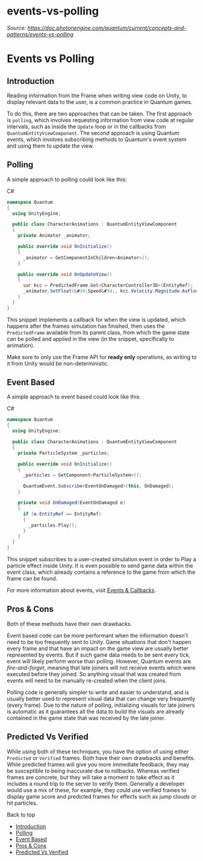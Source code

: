 # events-vs-polling

_Source: https://doc.photonengine.com/quantum/current/concepts-and-patterns/events-vs-polling_

# Events vs Polling

## Introduction

Reading information from the Frame when writing view code on Unity, to display relevant data to the user, is a common practice in Quantum games.

To do this, there are two approaches that can be taken. The first approach is `polling`, which involves requesting information from view code at regular intervals, such as inside the `Update` loop or in the callbacks from `QuantumEntityViewComponent`. The second approach is using Quantum events, which involves subscribing methods to Quantum's event system and using them to update the view.

## Polling

A simple approach to polling could look like this:

C#

```csharp
namespace Quantum
{
  using UnityEngine;

  public class CharacterAnimations : QuantumEntityViewComponent
  {
    private Animator _animator;

    public override void OnInitialize()
    {
      _animator = GetComponentInChildren<Animator>();
    }

    public override void OnUpdateView()
    {
      var kcc = PredictedFrame.Get<CharacterController3D>(EntityRef);
      _animator.SetFloat(&#34;Speed&#34;, kcc.Velocity.Magnitude.AsFloat);
    }
  }
}

```

This snippet implements a callback for when the view is updated, which happens after the frames simulation has finished, then uses the `PredictedFrame` available from its parent class, from which the game state can be polled and applied in the view (in the snippet, specifically to animation).

Make sure to only use the Frame API for **ready only** operations, as writing to it from Unity would be non-deterministic.

## Event Based

A simple approach to event based could look like this:

C#

```csharp
namespace Quantum
{
  using UnityEngine;

  public class CharacterAnimations : QuantumEntityViewComponent
  {
    private ParticleSystem _particles;

    public override void OnInitialize()
    {
      _particles = GetComponent<ParticleSystem>();

      QuantumEvent.Subscribe<EventOnDamaged>(this, OnDamaged);
    }

    private void OnDamaged(EventOnDamaged e)
    {
      if (e.EntityRef == EntityRef)
      {
        _particles.Play();
      }
    }
  }
}

```

This snippet subscribes to a user-created simulation event in order to Play a particle effect inside Unity. It is even possible to send game data within the event class, which already contains a reference to the game from which the frame can be found.

For more information about events, visit [Events & Callbacks](/quantum/current/manual/quantum-ecs/game-events).

## Pros & Cons

Both of these methods have their own drawbacks.

Event based code can be more performant when the information doesn't need to be too frequently sent to Unity. Game situations that don't happen every frame and that have an impact on the game view are usually better represented by events. But if such game data needs to be sent every tick, event will likely perform worse than polling. However, Quantum events are _fire-and-forget_, meaning that late joiners will not receive events which were executed before they joined. So anything visual that was created from events will need to be manually re-created when the client joins.

Polling code is generally simpler to write and easier to understand, and is usually better used to represent visual data that can change very frequently (every frame). Due to the nature of polling, initializing visuals for late joiners is automatic as it guarantees all the data to build the visuals are already contained in the game state that was received by the late joiner.

## Predicted Vs Verified

While using both of these techniques, you have the option of using either `Predicted` or `Verified` frames. Both have their own drawbacks and benefits. While predicted frames will give you more immediate feedback, they may be susceptible to being inaccurate due to rollbacks. Whereas verified frames are concrete, but they will take a moment to take effect as it includes a round trip to the server to verify them. Generally a developer would use a mix of these, for example, they could use verified frames to display game score and predicted frames for effects such as jump clouds or hit particles.

Back to top

- [Introduction](#introduction)
- [Polling](#polling)
- [Event Based](#event-based)
- [Pros & Cons](#pros-cons)
- [Predicted Vs Verified](#predicted-vs-verified)